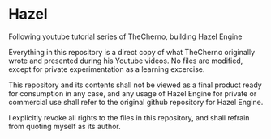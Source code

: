 # Hazel
Following youtube tutorial series of TheCherno, building Hazel Engine

Everything in this repository is a direct copy of what TheCherno originally wrote
and presented during his Youtube videos. No files are modified, except for
private experimentation as a learning excercise.

This repository and its contents shall not be viewed as a final product
ready for consumption in any case, and any usage of Hazel Engine for
private or commercial use shall refer to the original github repository
for Hazel Engine.

I explicitly revoke all rights to the files in this repository, and shall refrain
from quoting myself as its author.
